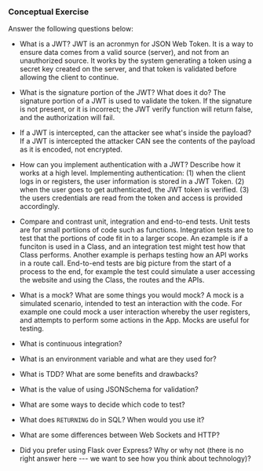 ### Conceptual Exercise

Answer the following questions below:

- What is a JWT?
JWT is an acronmyn for JSON Web Token. It is a way to ensure data comes from a valid source (server), and not from an unauthorized source. It works by the system generating a token using a secret key created on the server, and that token is validated before allowing the client to continue.

- What is the signature portion of the JWT?  What does it do?
The signature portion of a JWT is used to validate the token. If the signature is not present, or it is incorrect; the JWT verify function will return false, and the authorization will fail.

- If a JWT is intercepted, can the attacker see what's inside the payload? 
If a JWT is intercepted the attacker CAN see the contents of the payload as it is encoded, not encrypted. 

- How can you implement authentication with a JWT?  Describe how it works at a high level.
Implementing authentication:
(1) when the client logs in or registers, the user information is stored in a JWT Token.
(2) when the user goes to get authenticated, the JWT token is verified.
(3) the users credentials are read from the token and access is provided accordingly.
 
- Compare and contrast unit, integration and end-to-end tests.
Unit tests are for small portiions of code such as functions.
Integration tests are to test that the portions of code fit in to a larger scope. An ezample is if a funciton is used in a Class, and an integration test might test how that Class performs. Another example is perhaps testing how an API works in a route call.
End-to-end tests are big picture from the start of a process to the end, for example the test could simulate a user accessing the website and using the Class, the routes and the APIs.

- What is a mock? What are some things you would mock?
A mock is a simulated scenario, intended to test an interaction with the code. For example one could mock a user interaction whereby the user registers, and attempts to perform some actions in the App. Mocks are useful for testing.

- What is continuous integration?


- What is an environment variable and what are they used for?

- What is TDD? What are some benefits and drawbacks?

- What is the value of using JSONSchema for validation?

- What are some ways to decide which code to test?

- What does `RETURNING` do in SQL? When would you use it?

- What are some differences between Web Sockets and HTTP?

- Did you prefer using Flask over Express? Why or why not (there is no right
  answer here --- we want to see how you think about technology)?
